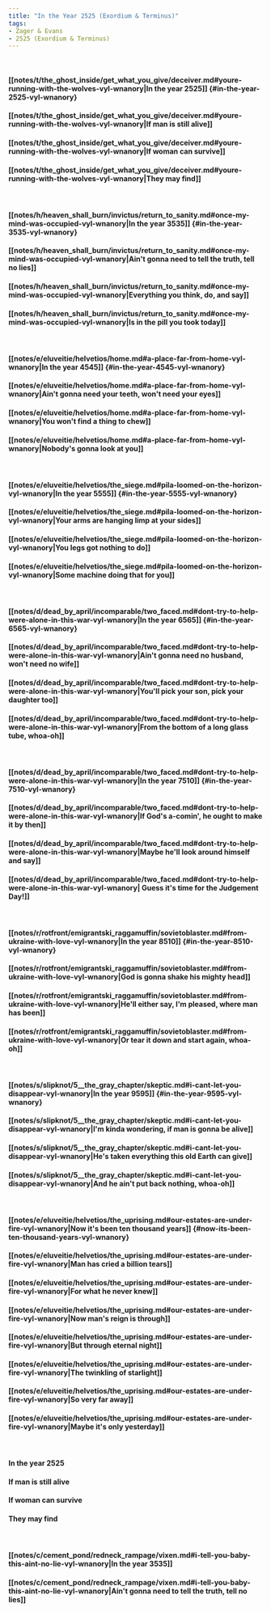```yaml
---
title: "In the Year 2525 (Exordium & Terminus)"
tags:
- Zager & Evans
- 2525 (Exordium & Terminus)
---
```

&nbsp;
#### [[notes/t/the_ghost_inside/get_what_you_give/deceiver.md#youre-running-with-the-wolves-vyl-wnanory|In the year 2525]] {#in-the-year-2525-vyl-wnanory}
#### [[notes/t/the_ghost_inside/get_what_you_give/deceiver.md#youre-running-with-the-wolves-vyl-wnanory|If man is still alive]]
#### [[notes/t/the_ghost_inside/get_what_you_give/deceiver.md#youre-running-with-the-wolves-vyl-wnanory|If woman can survive]]
#### [[notes/t/the_ghost_inside/get_what_you_give/deceiver.md#youre-running-with-the-wolves-vyl-wnanory|They may find]]
&nbsp;
#### [[notes/h/heaven_shall_burn/invictus/return_to_sanity.md#once-my-mind-was-occupied-vyl-wnanory|In the year 3535]] {#in-the-year-3535-vyl-wnanory}
#### [[notes/h/heaven_shall_burn/invictus/return_to_sanity.md#once-my-mind-was-occupied-vyl-wnanory|Ain't gonna need to tell the truth, tell no lies]]
#### [[notes/h/heaven_shall_burn/invictus/return_to_sanity.md#once-my-mind-was-occupied-vyl-wnanory|Everything you think, do, and say]]
#### [[notes/h/heaven_shall_burn/invictus/return_to_sanity.md#once-my-mind-was-occupied-vyl-wnanory|Is in the pill you took today]]
&nbsp;
#### [[notes/e/eluveitie/helvetios/home.md#a-place-far-from-home-vyl-wnanory|In the year 4545]] {#in-the-year-4545-vyl-wnanory}
#### [[notes/e/eluveitie/helvetios/home.md#a-place-far-from-home-vyl-wnanory|Ain't gonna need your teeth, won't need your eyes]]
#### [[notes/e/eluveitie/helvetios/home.md#a-place-far-from-home-vyl-wnanory|You won't find a thing to chew]]
#### [[notes/e/eluveitie/helvetios/home.md#a-place-far-from-home-vyl-wnanory|Nobody's gonna look at you]]
&nbsp;
#### [[notes/e/eluveitie/helvetios/the_siege.md#pila-loomed-on-the-horizon-vyl-wnanory|In the year 5555]] {#in-the-year-5555-vyl-wnanory}
#### [[notes/e/eluveitie/helvetios/the_siege.md#pila-loomed-on-the-horizon-vyl-wnanory|Your arms are hanging limp at your sides]]
#### [[notes/e/eluveitie/helvetios/the_siege.md#pila-loomed-on-the-horizon-vyl-wnanory|You legs got nothing to do]]
#### [[notes/e/eluveitie/helvetios/the_siege.md#pila-loomed-on-the-horizon-vyl-wnanory|Some machine doing that for you]]
&nbsp;
#### [[notes/d/dead_by_april/incomparable/two_faced.md#dont-try-to-help-were-alone-in-this-war-vyl-wnanory|In the year 6565]] {#in-the-year-6565-vyl-wnanory}
#### [[notes/d/dead_by_april/incomparable/two_faced.md#dont-try-to-help-were-alone-in-this-war-vyl-wnanory|Ain't gonna need no husband, won't need no wife]]
#### [[notes/d/dead_by_april/incomparable/two_faced.md#dont-try-to-help-were-alone-in-this-war-vyl-wnanory|You'll pick your son, pick your daughter too]]
#### [[notes/d/dead_by_april/incomparable/two_faced.md#dont-try-to-help-were-alone-in-this-war-vyl-wnanory|From the bottom of a long glass tube, whoa-oh]]
&nbsp;
#### [[notes/d/dead_by_april/incomparable/two_faced.md#dont-try-to-help-were-alone-in-this-war-vyl-wnanory|In the year 7510]] {#in-the-year-7510-vyl-wnanory}
#### [[notes/d/dead_by_april/incomparable/two_faced.md#dont-try-to-help-were-alone-in-this-war-vyl-wnanory|If God's a-comin', he ought to make it by then]]
#### [[notes/d/dead_by_april/incomparable/two_faced.md#dont-try-to-help-were-alone-in-this-war-vyl-wnanory|Maybe he'll look around himself and say]]
#### [[notes/d/dead_by_april/incomparable/two_faced.md#dont-try-to-help-were-alone-in-this-war-vyl-wnanory| Guess it's time for the Judgement Day!]]
&nbsp;
#### [[notes/r/rotfront/emigrantski_raggamuffin/sovietoblaster.md#from-ukraine-with-love-vyl-wnanory|In the year 8510]] {#in-the-year-8510-vyl-wnanory}
#### [[notes/r/rotfront/emigrantski_raggamuffin/sovietoblaster.md#from-ukraine-with-love-vyl-wnanory|God is gonna shake his mighty head]]
#### [[notes/r/rotfront/emigrantski_raggamuffin/sovietoblaster.md#from-ukraine-with-love-vyl-wnanory|He'll either say,  I'm pleased, where man has been]]
#### [[notes/r/rotfront/emigrantski_raggamuffin/sovietoblaster.md#from-ukraine-with-love-vyl-wnanory|Or tear it down and start again, whoa-oh]]
&nbsp;
#### [[notes/s/slipknot/5__the_gray_chapter/skeptic.md#i-cant-let-you-disappear-vyl-wnanory|In the year 9595]] {#in-the-year-9595-vyl-wnanory}
#### [[notes/s/slipknot/5__the_gray_chapter/skeptic.md#i-cant-let-you-disappear-vyl-wnanory|I'm kinda wondering, if man is gonna be alive]]
#### [[notes/s/slipknot/5__the_gray_chapter/skeptic.md#i-cant-let-you-disappear-vyl-wnanory|He's taken everything this old Earth can give]]
#### [[notes/s/slipknot/5__the_gray_chapter/skeptic.md#i-cant-let-you-disappear-vyl-wnanory|And he ain't put back nothing, whoa-oh]]
&nbsp;
#### [[notes/e/eluveitie/helvetios/the_uprising.md#our-estates-are-under-fire-vyl-wnanory|Now it's been ten thousand years]] {#now-its-been-ten-thousand-years-vyl-wnanory}
#### [[notes/e/eluveitie/helvetios/the_uprising.md#our-estates-are-under-fire-vyl-wnanory|Man has cried a billion tears]]
#### [[notes/e/eluveitie/helvetios/the_uprising.md#our-estates-are-under-fire-vyl-wnanory|For what he never knew]]
#### [[notes/e/eluveitie/helvetios/the_uprising.md#our-estates-are-under-fire-vyl-wnanory|Now man's reign is through]]
#### [[notes/e/eluveitie/helvetios/the_uprising.md#our-estates-are-under-fire-vyl-wnanory|But through eternal night]]
#### [[notes/e/eluveitie/helvetios/the_uprising.md#our-estates-are-under-fire-vyl-wnanory|The twinkling of starlight]]
#### [[notes/e/eluveitie/helvetios/the_uprising.md#our-estates-are-under-fire-vyl-wnanory|So very far away]]
#### [[notes/e/eluveitie/helvetios/the_uprising.md#our-estates-are-under-fire-vyl-wnanory|Maybe it's only yesterday]]
&nbsp;
#### In the year 2525
#### If man is still alive
#### If woman can survive
#### They may find
&nbsp;
#### [[notes/c/cement_pond/redneck_rampage/vixen.md#i-tell-you-baby-this-aint-no-lie-vyl-wnanory|In the year 3535]]
#### [[notes/c/cement_pond/redneck_rampage/vixen.md#i-tell-you-baby-this-aint-no-lie-vyl-wnanory|Ain't gonna need to tell the truth, tell no lies]]
